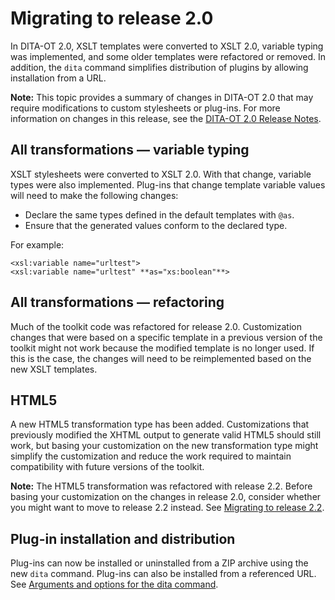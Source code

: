 # Migrating to release 2.0

In DITA-OT 2.0, XSLT templates were converted to XSLT 2.0, variable typing was implemented, and some older templates were refactored or removed. In addition, the `dita` command simplifies distribution of plugins by allowing installation from a URL.

**Note:** This topic provides a summary of changes in DITA-OT 2.0 that may require modifications to custom stylesheets or plug-ins. For more information on changes in this release, see the [DITA-OT 2.0 Release Notes](https://www.dita-ot.org/2.0/readme/changes/rel2.0.html).

## All transformations — variable typing

XSLT stylesheets were converted to XSLT 2.0. With that change, variable types were also implemented. Plug-ins that change template variable values will need to make the following changes:

-   Declare the same types defined in the default templates with `@as`.
-   Ensure that the generated values conform to the declared type.

For example:

```language-xml
<xsl:variable name="urltest">
<xsl:variable name="urltest" **as="xs:boolean"**>
```

## All transformations — refactoring

Much of the toolkit code was refactored for release 2.0. Customization changes that were based on a specific template in a previous version of the toolkit might not work because the modified template is no longer used. If this is the case, the changes will need to be reimplemented based on the new XSLT templates.

## HTML5

A new HTML5 transformation type has been added. Customizations that previously modified the XHTML output to generate valid HTML5 should still work, but basing your customization on the new transformation type might simplify the customization and reduce the work required to maintain compatibility with future versions of the toolkit.

**Note:** The HTML5 transformation was refactored with release 2.2. Before basing your customization on the changes in release 2.0, consider whether you might want to move to release 2.2 instead. See [Migrating to release 2.2](migrating-to-2.2.md).

## Plug-in installation and distribution

Plug-ins can now be installed or uninstalled from a ZIP archive using the new `dita` command. Plug-ins can also be installed from a referenced URL. See [Arguments and options for the dita command](dita-command-arguments.md).


